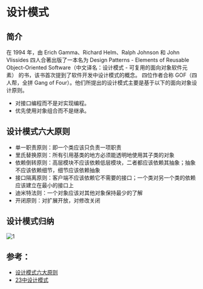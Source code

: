 # 设计模式
## 简介

在 1994 年，由 Erich Gamma、Richard Helm、Ralph Johnson 和 John Vlissides 四人合著出版了一本名为 Design Patterns - Elements of Reusable Object-Oriented Software（中文译名：设计模式 - 可复用的面向对象软件元素） 的书，该书首次提到了软件开发中设计模式的概念。
四位作者合称 GOF（四人帮，全拼 Gang of Four）。他们所提出的设计模式主要是基于以下的面向对象设计原则。 
- 对接口编程而不是对实现编程。 
- 优先使用对象组合而不是继承。 

## 设计模式六大原则

- 单一职责原则：即一个类应该只负责一项职责
- 里氏替换原则：所有引用基类的地方必须能透明地使用其子类的对象
- 依赖倒转原则：高层模块不应该依赖低层模块，二者都应该依赖其抽象；抽象不应该依赖细节，细节应该依赖抽象
- 接口隔离原则：客户端不应该依赖它不需要的接口；一个类对另一个类的依赖应该建立在最小的接口上
- 迪米特法则：一个对象应该对其他对象保持最少的了解
- 开闭原则：对扩展开放，对修改关闭

## 设计模式归纳

![1](/img/basic-design-gop.png)

## 参考：

- [设计模式六大原则](https://www.cnblogs.com/shijingjing07/p/6227728.html)
- [23中设计模式](https://www.cnblogs.com/pony1223/p/7608955.html)
